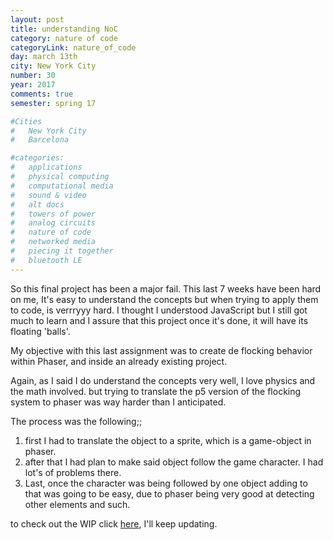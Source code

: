 ```yaml
---
layout: post
title: understanding NoC
category: nature of code
categoryLink: nature_of_code
day: march 13th
city: New York City
number: 30
year: 2017
comments: true
semester: spring 17

#Cities
#	New York City
#	Barcelona

#categories:
#	applications
#	physical computing 
#	computational media 
#	sound & video 
#	alt docs
#	towers of power 
#	analog circuits 
#	nature of code
#	networked media
#	piecing it together
#	bluetooth LE
---
```

So this final project has been a major fail. This last 7 weeks have been hard on me, It's easy to understand the concepts but when trying to apply them to code, is verrryyy hard. I thought I understood JavaScript but I still got much to learn and I assure that this project once it's done, it will have its floating 'balls'.

My objective with this last assignment was to create de flocking behavior within Phaser, and inside an already existing project.

Again, as I said I do understand the concepts very well, I love physics and the math involved. but trying to translate the p5 version of the flocking system to phaser was way harder than I anticipated. 

The process was the following;; 

1. first I had to translate the object to a sprite, which is a game-object in phaser.
2. after that I had plan to make said object follow the game character. I had lot's of problems there.
3. Last, once the character was being followed by one object adding to that was going to be easy, due to phaser being very good at detecting other elements and such.

to check out the WIP click [here](http://blog.graupuche.info/NoC-runner/), I'll keep updating.